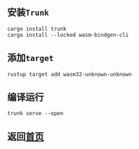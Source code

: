## 安装`Trunk`
    cargo install trunk
    cargo install --locked wasm-bindgen-cli
## 添加`target`
    rustup target add wasm32-unknown-unknown
## 编译运行
    trunk serve --open
## 返回[首页](https://github.com/zjwztttt/CompleteTutorial/blob/main/Rust%E5%AE%89%E8%A3%85%E4%B8%8E%E4%BD%BF%E7%94%A8.md#rust%E7%BC%96%E8%AF%91webassembly)

